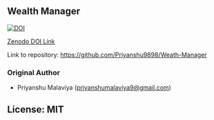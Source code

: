 ## Wealth Manager
[![DOI](https://zenodo.org/badge/DOI/10.5281/zenodo.5759097.svg)](https://doi.org/10.5281/zenodo.5759097)

<a href="https://doi.org/10.5281/zenodo.5759097">Zenodo DOI Link</a>

Link to repository: https://github.com/Priyanshu9898/Weath-Manager

### Original Author
 - Priyanshu Malaviya (priyanshumalaviya9@gmail.com)

## License: MIT
